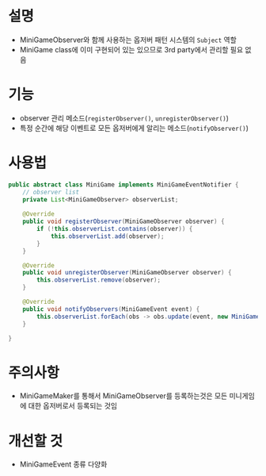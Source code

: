 # 설명
- MiniGameObserver와 함께 사용하는 옵저버 패턴 시스템의 `Subject` 역할
- MiniGame class에 이미 구현되어 있는 있으므로 3rd party에서 관리할 필요 없음

# 기능
- observer 관리 메소드(`registerObserver()`, `unregisterObserver()`)
- 특정 순간에 해당 이벤트로 모든 옵저버에게 알리는 메소드(`notifyObserver()`)

# 사용법
```java
public abstract class MiniGame implements MiniGameEventNotifier {
	// observer list
	private List<MiniGameObserver> observerList;
  
	@Override
	public void registerObserver(MiniGameObserver observer) {
		if (!this.observerList.contains(observer)) {
			this.observerList.add(observer);
		}
	}

	@Override
	public void unregisterObserver(MiniGameObserver observer) {
		this.observerList.remove(observer);
	}

	@Override
	public void notifyObservers(MiniGameEvent event) {
		this.observerList.forEach(obs -> obs.update(event, new MiniGameAccessor(this)));
	}

}
```

# 주의사항
- MiniGameMaker를 통해서 MiniGameObserver를 등록하는것은 모든 미니게임에 대한 옵저버로서 등록되는 것임

# 개선할 것
- MiniGameEvent 종류 다양화
